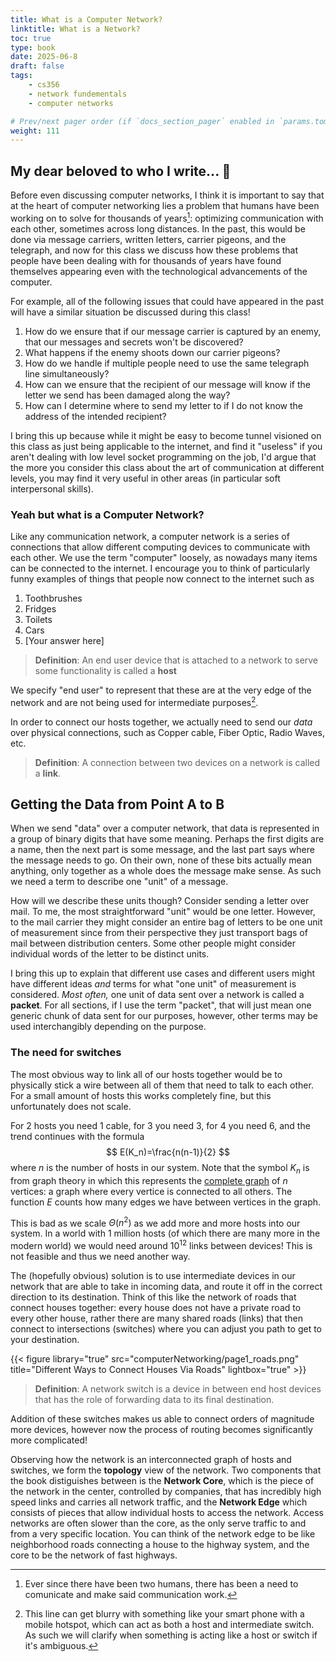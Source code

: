 ```yaml
---
title: What is a Computer Network?
linktitle: What is a Network?
toc: true
type: book
date: 2025-06-8
draft: false
tags:
    - cs356
    - network fundementals
    - computer networks

# Prev/next pager order (if `docs_section_pager` enabled in `params.toml`)
weight: 111
---
```


## My dear beloved to who I write... 💌

Before even discussing computer networks, I think it is important to say that at the heart of computer networking lies a problem that humans have been working on to solve for thousands of years[^1]: optimizing communication with each other, sometimes across long distances. In the past, this would be done via message carriers, written letters, carrier pigeons, and the telegraph, and now for this class we discuss how these problems that people have been dealing with for thousands of years have found themselves appearing even with the technological advancements of the computer.

For example, all of the following issues that could have appeared in the past will have a similar situation be discussed during this class!

1. How do we ensure that if our message carrier is captured by an enemy, that our messages and secrets won't be discovered?
2. What happens if the enemy shoots down our carrier pigeons? 
3. How do we handle if multiple people need to use the same telegraph line simultaneously? 
4. How can we ensure that the recipient of our message will know if the letter we send has been damaged along the way? 
5. How can I determine where to send my letter to if I do not know the address of the intended recipient?

I bring this up because while it might be easy to become tunnel visioned on this class as just being applicable to the internet, and find it "useless" if you aren't dealing with low level socket programming on the job, I'd argue that the more you consider this class about the art of communication at different levels, you may find it very useful in other areas (in particular soft interpersonal skills).

### Yeah but what is a Computer Network?

Like any communication network, a computer network is a series of connections that allow different computing devices to communicate with each other. We use the term "computer" loosely, as nowadays many items can be connected to the internet. I encourage you to think of particularly funny examples of things that people now connect to the internet such as

1. Toothbrushes
2. Fridges
3. Toilets
4. Cars
5. [Your answer here]

> **Definition**: An end user device that is attached to a network to serve some functionality is called a **host**

We specify "end user" to represent that these are at the very edge of the network and are not being used for intermediate purposes[^2].

In order to connect our hosts together, we actually need to send our *data* over physical connections, such as Copper cable, Fiber Optic, Radio Waves, etc.

> **Definition**: A connection between two devices on a network is called a **link**.

## Getting the Data from Point A to B

When we send "data" over a computer network, that data is represented in a group of binary digits that have some meaning. Perhaps the first digits are a name, then the next part is some message, and the last part says where the message needs to go. On their own, none of these bits actually mean anything, only together as a whole does the message make sense. As such we need a term to describe one "unit" of a message. 

How will we describe these units though? Consider sending a letter over mail. To me, the most straightforward "unit" would be one letter. However, to the mail carrier they might consider an entire bag of letters to be one unit of measurement since from their perspective they just transport bags of mail between distribution centers. Some other people might consider individual words of the letter to be distinct units. 

I bring this up to explain that different use cases and different users might have different ideas *and* terms for what "one unit" of measurement is considered. *Most often,* one unit of data sent over a network is called a **packet**. For all sections, if I use the term "packet", that will just mean one generic chunk of data sent for our purposes, however, other terms may be used interchangibly depending on the purpose.

### The need for switches

The most obvious way to link all of our hosts together would be to physically stick a wire between all of them that need to talk to each other. For a small amount of hosts this works completely fine, but this unfortunately does not scale. 

For $2$ hosts you need $1$ cable, for $3$ you need $3$, for $4$ you need $6$, and the trend continues with the formula
$$
E(K_n)=\frac{n(n-1)}{2}
$$
where $n$ is the number of hosts in our system. Note that the symbol $K_n$ is from graph theory in which this represents the [complete graph](https://mathworld.wolfram.com/CompleteGraph.html) of $n$ vertices: a graph where every vertice is connected to all others. The function $E$ counts how many edges we have between vertices in the graph. 

This is bad as we scale $\Theta(n^2)$ as we add more and more hosts into our system. In a world with $1$ million hosts (of which there are many more in the modern world) we would need around $10^{12}$ links between devices! This is not feasible and thus we need another way. 

The (hopefully obvious) solution is to use intermediate devices in our network that are able to take in incoming data, and route it off in the correct direction to its destination. Think of this like the network of roads that connect houses together: every house does not have a private road to every other house, rather there are many shared roads (links) that then connect to intersections (switches) where you can adjust you path to get to your destination.

{{< figure library="true" src="computerNetworking/page1_roads.png" title="Different Ways to Connect Houses Via Roads" lightbox="true" >}}

> **Definition**: A network switch is a device in between end host devices that has the role of forwarding data to its final destination. 

Addition of these switches makes us able to connect orders of magnitude more devices, however now the process of routing becomes significantly more complicated!

Observing how the network is an interconnected graph of hosts and switches, we form the **topology** view of the network. Two components that the book distiguishes between is the **Network Core**, which is the piece of the network in the center, controlled by companies, that has incredibly high speed links and carries all network traffic, and the **Network Edge** which consists of pieces that allow individual hosts to access the network. Access networks are often slower than the core, as the only serve traffic to and from a very specific location. You can think of the network edge to be like neighborhood roads connecting a house to the highway system, and the core to be the network of fast highways.  

[^1]: Ever since there have been two humans, there has been a need to comunicate and make said communication work. 
[^2]: This line can get blurry with something like your smart phone with a mobile hotspot, which can act as both a host and intermediate switch. As such we will clarify when something is acting like a host or switch if it's ambiguous. 